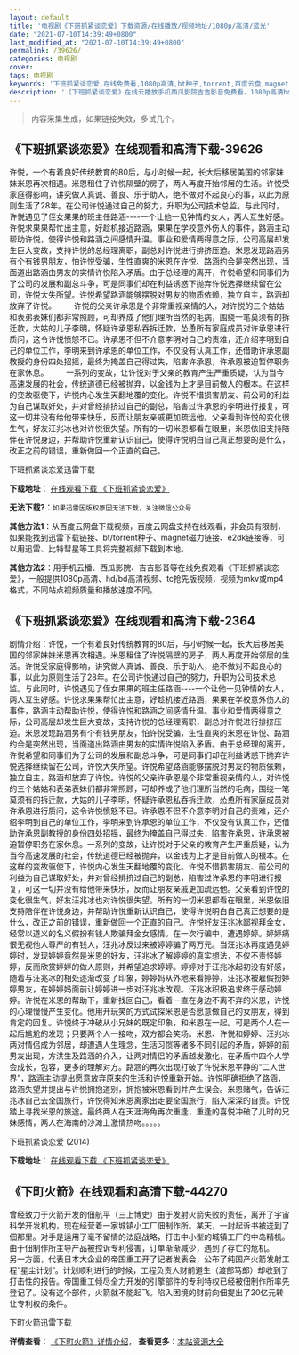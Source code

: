 ```yaml
---
layout: default
title: '电视剧《下班抓紧谈恋爱》下载资源/在线播放/视频地址/1080p/高清/蓝光'
date: "2021-07-10T14:39:49+0800"
last_modified_at: "2021-07-10T14:39:49+0800"
permalink: /39626/
categories: 电视剧
cover:
tags: 电视剧
keywords: '下班抓紧谈恋爱,在线免费看,1080p高清,bt种子,torrent,百度云盘,magnet,磁力链,迅雷下载资源'
description: '《下班抓紧谈恋爱》在线云播放手机西瓜影院吉吉影音免费看，1080p高清bd/hd未删减完整版和tc抢先枪版，mkv/mp4格式，附带bt/torrent种子、magnet/磁力链、百度云盘、网盘资源迅雷下载链接'
---
```


>内容采集生成，如果链接失效，多试几个。


## 《下班抓紧谈恋爱》在线观看和高清下载-39626

许悦，一个有着良好传统教育的80后，与小时候一起，长大后移居美国的邻家妹妹米恩再次相遇。米恩租住了许悦隔壁的房子，两人再度开始邻居的生活。许悦受家庭得影响，讲究做人真诚、善良、乐于助人，绝不做对不起良心的事，以此为原则生活了28年。在公司许悦通过自己的努力，升职为公司技术总监。与此同时，许悦遇见了侄女果果的班主任路涵----一个让他一见钟情的女人，两人互生好感。许悦求果果帮忙出主意，好趁机接近路涵，果果在学校意外伤人的事件，路涵主动帮助许悦，使得许悦和路涵之间感情升温。事业和爱情两得意之际，公司高层却发生巨大变故，支持许悦的总经理离职，副总对许悦进行排挤压迫。米恩发现路涵另有个有钱男朋友，怕许悦受骗，生性直爽的米恩在许悦、路涵约会是突然出现，当面道出路涵由男友的实情许悦陷入矛盾。由于总经理的离开，许悦希望和同事们为了公司的发展和副总斗争，可是同事们却在利益诱惑下抛弃许悦选择继续留在公司，许悦大失所望。许悦希望路涵能够摆脱对男友的物质依赖，独立自主，路涵却放弃了许悦。 　　许悦的父亲许承恩是个非常重视亲情的人，对许悦的三个姑姑和表弟表妹们都非常照顾，可却养成了他们理所当然的毛病，围绕一笔莫须有的拆迁款，大姑的儿子李明，怀疑许承恩私吞拆迁款，怂恿所有家庭成员对许承恩进行质问，这令许悦愤怒不已。许承恩不但不介意李明对自己的责难，还介绍李明到自己的单位工作，李明来到许承恩的单位工作，不仅没有认真工作，还借助许承恩副教授的身份四处招摇，最终为掩盖自己得过失，陷害许承恩，许承恩被迫暂停职务在家休息。 　　一系列的变故，让许悦对于父亲的教育产生严重质疑，认为当今高速发展的社会，传统道德已经被抛弃，以金钱为上才是目前做人的根本。在这样的变故驱使下，许悦内心发生天翻地覆的变化。许悦不惜损害朋友、前公司的利益为自己谋取好处，并对曾经排挤过自己的副总，陷害过许承恩的李明进行报复，可这一切并没有给他带来快乐，反而让朋友亲戚更加疏远他。父亲看到许悦的变化很生气，好友汪兆冰也对许悦很失望。所有的一切米恩都看在眼里，米恩依旧支持陪伴在许悦身边，并帮助许悦重新认识自己，使得许悦明白自己真正想要的是什么，改正之前的错误，重新做回一个正直的自己。


下班抓紧谈恋爱迅雷下载

**下载地址**： [在线观看下载 《下班抓紧谈恋爱》](https://www.993dy.com//vod-detail-id-12677.html) 


**无法下载?**：`如果迅雷因版权原因无法下载，关注微信公众号 `

**其他方法1**：从百度云网盘下载视频，百度云网盘支持在线观看，非会员有限制，如果能找到迅雷下载链接、bt/torrent种子、magnet磁力链接、e2dk链接等，可以用迅雷、比特彗星等工具将完整视频下载到本地。

**其他方法2**：用手机云播、西瓜影院、吉吉影音等在线免费观看《下班抓紧谈恋爱》，一般提供1080p高清、hd/bd高清视频、tc抢先版视频，视频为mkv或mp4格式，不同站点视频质量和播放速度不同。


## 《下班抓紧谈恋爱》在线观看和高清下载-2364

剧情介绍：许悦，一个有着良好传统教育的80后，与小时候一起，长大后移居美国的邻家妹妹米恩再次相遇。米恩租住了许悦隔壁的房子，两人再度开始邻居的生活。许悦受家庭得影响，讲究做人真诚、善良、乐于助人，绝不做对不起良心的事，以此为原则生活了28年。在公司许悦通过自己的努力，升职为公司技术总监。与此同时，许悦遇见了侄女果果的班主任路涵----一个让他一见钟情的女人，两人互生好感。许悦求果果帮忙出主意，好趁机接近路涵，果果在学校意外伤人的事件，路涵主动帮助许悦，使得许悦和路涵之间感情升温。事业和爱情两得意之际，公司高层却发生巨大变故，支持许悦的总经理离职，副总对许悦进行排挤压迫。米恩发现路涵另有个有钱男朋友，怕许悦受骗，生性直爽的米恩在许悦、路涵约会是突然出现，当面道出路涵由男友的实情许悦陷入矛盾。由于总经理的离开，许悦希望和同事们为了公司的发展和副总斗争，可是同事们却在利益诱惑下抛弃许悦选择继续留在公司，许悦大失所望。许悦希望路涵能够摆脱对男友的物质依赖，独立自主，路涵却放弃了许悦。许悦的父亲许承恩是个非常重视亲情的人，对许悦的三个姑姑和表弟表妹们都非常照顾，可却养成了他们理所当然的毛病，围绕一笔莫须有的拆迁款，大姑的儿子李明，怀疑许承恩私吞拆迁款，怂恿所有家庭成员对许承恩进行质问，这令许悦愤怒不已。许承恩不但不介意李明对自己的责难，还介绍李明到自己的单位工作，李明来到许承恩的单位工作，不仅没有认真工作，还借助许承恩副教授的身份四处招摇，最终为掩盖自己得过失，陷害许承恩，许承恩被迫暂停职务在家休息。一系列的变故，让许悦对于父亲的教育产生严重质疑，认为当今高速发展的社会，传统道德已经被抛弃，以金钱为上才是目前做人的根本。在这样的变故驱使下，许悦内心发生天翻地覆的变化。许悦不惜损害朋友、前公司的利益为自己谋取好处，并对曾经排挤过自己的副总，陷害过许承恩的李明进行报复，可这一切并没有给他带来快乐，反而让朋友亲戚更加疏远他。父亲看到许悦的变化很生气，好友汪兆冰也对许悦很失望。所有的一切米恩都看在眼里，米恩依旧支持陪伴在许悦身边，并帮助许悦重新认识自己，使得许悦明白自己真正想要的是什么，改正之前的错误，重新做回一个正直的自己。许悦好友汪兆冰鄙视拜金女，经常以道义的名义假扮有钱人欺骗拜金女感情。在一次行骗中，遭遇婷婷。婷婷痛恨无视他人尊严的有钱人，汪兆冰反过来被婷婷骗了两万元。当汪兆冰再度遇见婷婷时，发现婷婷竟然是米恩的好友，汪兆冰了解婷婷的真实想法，不仅不责怪婷婷，反而欣赏婷婷的做人原则，并希望追求婷婷。婷婷对于汪兆冰起初没有好感，随着与汪兆冰的相处逐渐改变了印象，婷婷妈从外地来看婷婷，汪兆冰被雇假扮婷婷男友，在婷婷妈面前让婷婷进一步对汪兆冰改观。汪兆冰积极追求终于感动婷婷。许悦在米恩的帮助下，重新找回自己，看着一直在身边不离不弃的米恩，许悦的心理慢慢产生变化。他用开玩笑的方式试探米恩是否愿意做自己的女朋友，得到肯定的回复。许悦终于冲破从小兄妹的既定印象，和米恩在一起。可是两个人在一起后尴尬的发现；只要两个人一接吻，双方都会笑场。米恩、许悦和婷婷、汪兆冰两对情侣成为邻居，却遭遇人生理念，生活习惯等诸多不同引起的矛盾，婷婷的前男友出现，方洪生及路涵的介入，让两对情侣的矛盾越发激化，在矛盾中四个人学会成长，包容，更多的理解对方。路涵的再次出现打破了许悦米恩平静的“二人世界”，路涵主动提出愿意放弃原来的生活和许悦重新开始。许悦明确拒绝了路涵，路涵失望并提出与许悦拥抱道别，拥抱被米恩看到并产生误会。米恩赌气，告诉汪兆冰自己去全国旅行，许悦得知米恩离家出走要全国旅行，陷入深深的自责。许悦踏上寻找米恩的旅途。最终两人在天涯海角再次重逢，重逢的喜悦冲破了儿时的兄妹感情，两人在海南的沙滩上激情热吻。。。。。


下班抓紧谈恋爱 (2014)

**下载地址**： [在线观看下载 《下班抓紧谈恋爱》](https://www.btbtdy.me/btdy/dy14042.html) 


## 《下町火箭》在线观看和高清下载-44270

曾经致力于火箭开发的佃航平（三上博史）由于发射火箭失败的责任，离开了宇宙科学开发机构，现在经营着一家城镇小工厂佃制作所。某天，一封起诉书被送到了佃那里。对手是运用了毫不留情的法庭战略，打击中小型的城镇工厂的中岛精机。由于佃制作所主导产品被控诉专利侵害，订单渐渐减少，遇到了存亡的危机。<br />另一方面，代表日本大企业的帝国重工开了记者发表会，公布了纯国产火箭发射工程&ldquo;星尘计划”。计划顺利进行的时候，工程负责人财前道生（渡部笃郎）却收到了打击性的报告。帝国重工倾尽全力开发的引擎部件的专利特权已经被佃制作所率先登记了。没有这个部件，火箭就不能起飞。陷入困境的财前向佃提出了20亿元转让专利权的条件。


下町火箭迅雷下载

**详情查看**： [《下町火箭》详情介绍](/movie/44270/)， **查看更多**：[本站资源大全](/movie/t/all/)


